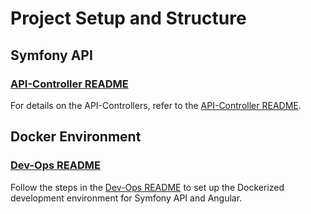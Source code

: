 # Project Setup and Structure

## Symfony API

### [API-Controller README](./src/Controller/README.md)

For details on the API-Controllers, refer to the [API-Controller README](backend/src/Controller/API/README.md).

## Docker Environment

### [Dev-Ops README](./dev-ops/README.md)

Follow the steps in the [Dev-Ops README](./dev-ops/README.md) to set up the Dockerized development environment for Symfony API and Angular.

